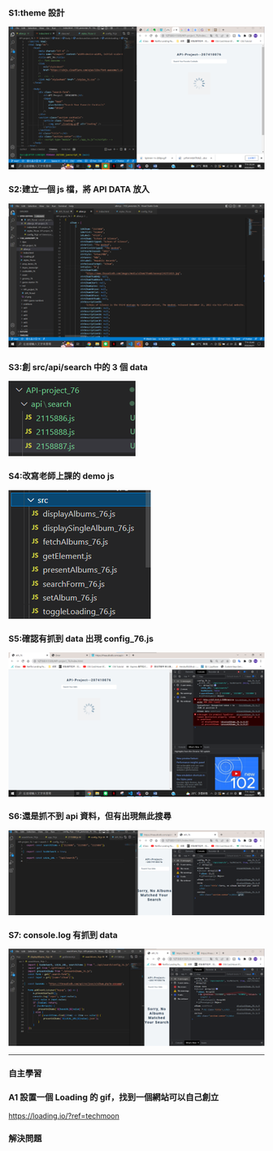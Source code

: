 ### S1:theme 設計

![](./s1.png)

### S2:建立一個 js 檔，將 API DATA 放入

![](./s2.png)

### S3:創 src/api/search 中的 3 個 data

![](./s3.png)

### S4:改寫老師上課的 demo js

![](./s4.png)

### S5:確認有抓到 data 出現 config_76.js

![](./s5.png)

### S6:還是抓不到 api 資料，但有出現無此搜尋

![](./s6.png)

### S7: console.log 有抓到 data

![](./s7.png)

---

### 自主學習

### A1 設置一個 Loading 的 gif，找到一個網站可以自己創立

https://loading.io/?ref=techmoon

### 解決問題

